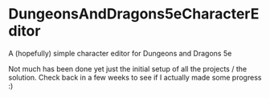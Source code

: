 # DungeonsAndDragons5eCharacterEditor
A (hopefully) simple character editor for Dungeons and Dragons 5e


Not much has been done yet just the initial setup of all the projects / the solution.
Check back in a few weeks to see if I actually made some progress :)

